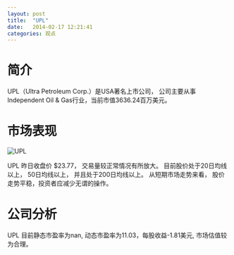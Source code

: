 ```yaml
---
layout: post
title:  "UPL"
date:   2014-02-17 12:21:41
categories: 观点
---
```


# 简介
UPL（Ultra Petroleum Corp.）是USA著名上市公司，
公司主要从事Independent Oil & Gas行业，当前市值3636.24百万美元。

# 市场表现

![UPL](http://finviz.com/chart.ashx?t=UPL&ty=c&ta=1&p=d&s=l)

UPL 昨日收盘价 $23.77，
交易量较正常情况有所放大。
目前股价处于20日均线以上，
50日均线以上，
并且处于200日均线以上。
从短期市场走势来看，
股价走势平稳，投资者应减少无谓的操作。

# 公司分析
UPL 目前静态市盈率为nan, 动态市盈率为11.03，每股收益-1.81美元,
市场估值较为合理。
